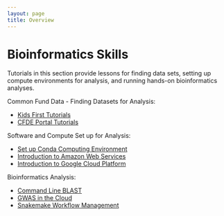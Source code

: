```yaml
---
layout: page
title: Overview
---
```


Bioinformatics Skills
=======================

Tutorials in this section provide lessons for finding data sets, setting up compute environments for analysis, and running hands-on bioinformatics analyses.

Common Fund Data - Finding Datasets for Analysis:

- [Kids First Tutorials](Kids-First/index.md)
- [CFDE Portal Tutorials](CFDE-Portal/index.md)

Software and Compute Set up for Analysis:

- [Set up Conda Computing Environment](install_conda_tutorial.md)
- [Introduction to Amazon Web Services](Introduction_to_Amazon_Web_Services/introtoaws1.md)
- [Introduction to Google Cloud Platform](Introduction-to-GCP/index.md)

Bioinformatics Analysis:

- [Command Line BLAST](Command-Line-BLAST/BLAST1.md)
- [GWAS in the Cloud](GWAS-in-the-cloud/index.md)
- [Snakemake Workflow Management](Snakemake/index.md)
